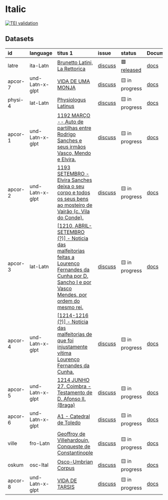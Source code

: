 # Italic
[![TEI validation](https://github.com/TITUS-2-0/italic/actions/workflows/validate_data.yaml/badge.svg?branch=main)](https://github.com/TITUS-2-0/italic/actions/workflows/validate_data.yaml)
## Datasets
| id      | language        | titus 1                                                                                                                                                                                                                        | issue                                                    | status                                                       | Documentation                                                        |
|:--------|:----------------|:-------------------------------------------------------------------------------------------------------------------------------------------------------------------------------------------------------------------------------|:---------------------------------------------------------|:-------------------------------------------------------------|:---------------------------------------------------------------------|
| latre   | ita-Latn        | [Brunetto Latini, La Rettorica](http://titus.uni-frankfurt.de/texte/etcs/ital/aital/latrett/latre.htm)                                                                                                                         | [discuss](https://github.com/TITUS-2-0/italic/issues/3)  | 🟩 [released](https://titus2.uni-frankfurt.de/dataset/latre) | [docs](https://titus2.uni-frankfurt.de/docs/tei/italic.html#latre)   |
| apcor-7 | und-Latn-x-glpt | [VIDA DE UMA MONJA ](http://titus.uni-frankfurt.de/texte/etcs/ital/aport/apcorp/apcor.htm)                                                                                                                                     | [discuss](https://github.com/TITUS-2-0/italic/issues/30) | 🟨 in progress                                               | [docs](https://titus2.uni-frankfurt.de/docs/tei/italic.html#apcor-7) |
| physi-4 | lat-Latn        | [Physiologus Latinus](http://titus.uni-frankfurt.de/texte/etcs/ital/lat/physioll/physi.htm)                                                                                                                                    | [discuss](https://github.com/TITUS-2-0/italic/issues/16) | 🟨 in progress                                               | [docs](https://titus2.uni-frankfurt.de/docs/tei/italic.html#physi-4) |
| apcor-1 | und-Latn-x-glpt | [1192 MARÇO -- Auto de partilhas entre Rodrigo Sanches e seus irmãos Vasco, Mendo e Elvira.](http://titus.uni-frankfurt.de/texte/etcs/ital/aport/apcorp/apcor.htm)                                                             | [discuss](https://github.com/TITUS-2-0/italic/issues/24) | 🟨 in progress                                               | [docs](https://titus2.uni-frankfurt.de/docs/tei/italic.html#apcor-1) |
| apcor-2 | und-Latn-x-glpt | [1193 SETEMBRO - Elvira Sanches deixa o seu corpo e todos os seus bens ao mosteiro de Vairão (c. Vila do Conde).](http://titus.uni-frankfurt.de/texte/etcs/ital/aport/apcorp/apcor.htm)                                        | [discuss](https://github.com/TITUS-2-0/italic/issues/25) | 🟨 in progress                                               | [docs](https://titus2.uni-frankfurt.de/docs/tei/italic.html#apcor-2) |
| apcor-3 | lat-Latn        | [[1210, ABRIL-SETEMBRO (?)] - Noticia das malfeitorias feitas a Lourenço Fernandes da Cunha por D. Sancho I e por Vasco Mendes, por ordem do mesmo rei.](http://titus.uni-frankfurt.de/texte/etcs/ital/aport/apcorp/apcor.htm) | [discuss](https://github.com/TITUS-2-0/italic/issues/26) | 🟨 in progress                                               | [docs](https://titus2.uni-frankfurt.de/docs/tei/italic.html#apcor-3) |
| apcor-4 | und-Latn-x-glpt | [[1214-1216 (?)] - Notícia das malfeitorias de que foi injustamente vítima Lourenço Fernandes da Cunha.](http://titus.uni-frankfurt.de/texte/etcs/ital/aport/apcorp/apcor.htm)                                                 | [discuss](https://github.com/TITUS-2-0/italic/issues/27) | 🟨 in progress                                               | [docs](https://titus2.uni-frankfurt.de/docs/tei/italic.html#apcor-4) |
| apcor-5 | und-Latn-x-glpt | [1214 JUNHO 27, Coimbra - Testamento de D. Afonso II. (Braga)](http://titus.uni-frankfurt.de/texte/etcs/ital/aport/apcorp/apcor.htm)                                                                                           | [discuss](https://github.com/TITUS-2-0/italic/issues/28) | 🟨 in progress                                               | [docs](https://titus2.uni-frankfurt.de/docs/tei/italic.html#apcor-5) |
| apcor-6 | und-Latn-x-glpt | [A1 - Catedral de Toledo](http://titus.uni-frankfurt.de/texte/etcs/ital/aport/apcorp/apcor.htm)                                                                                                                                | [discuss](https://github.com/TITUS-2-0/italic/issues/29) | 🟨 in progress                                               | [docs](https://titus2.uni-frankfurt.de/docs/tei/italic.html#apcor-6) |
| ville   | fro-Latn        | [Geoffroy de Villehardouin, Conqueste de Constantinople](http://titus.uni-frankfurt.de/texte/etcs/ital/afr/villehar/ville.htm)                                                                                                 | [discuss](https://github.com/TITUS-2-0/italic/issues/15) | 🟨 in progress                                               | [docs](https://titus2.uni-frankfurt.de/docs/tei/italic.html#ville)   |
| oskum   | osc-Ital        | [Osco-Umbrian Corpus](http://titus.uni-frankfurt.de/texte/etcs/ital/oskumb/oskum.htm)                                                                                                                                          | [discuss](https://github.com/TITUS-2-0/italic/issues/32) | 🟨 in progress                                               | [docs](https://titus2.uni-frankfurt.de/docs/tei/italic.html#oskum)   |
| apcor-8 | und-Latn-x-glpt | [VIDA DE TARSIS](http://titus.uni-frankfurt.de/texte/etcs/ital/aport/apcorp/apcor.htm)                                                                                                                                         | [discuss](https://github.com/TITUS-2-0/italic/issues/31) | 🟨 in progress                                               | [docs](https://titus2.uni-frankfurt.de/docs/tei/italic.html#apcor-8) |